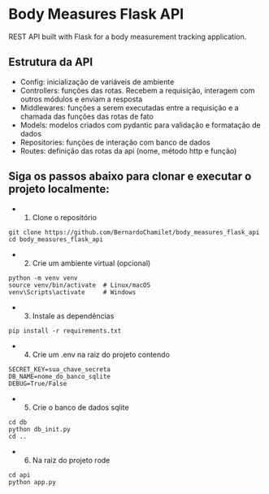 # Body Measures Flask API

REST API built with Flask for a body measurement tracking application.

## Estrutura da API
* Config: inicialização de variáveis de ambiente
* Controllers: funções das rotas. Recebem a requisição, interagem com outros módulos e enviam a resposta
* Middlewares: funções a serem executadas entre a requisição e a chamada das funções das rotas de fato
* Models: modelos criados com pydantic para validação e formatação de dados
* Repositories: funções de interação com banco de dados
* Routes: definição das rotas da api (nome, método http e função)

## Siga os passos abaixo para clonar e executar o projeto localmente:
* 1. Clone o repositório
```
git clone https://github.com/BernardoChamilet/body_measures_flask_api
cd body_measures_flask_api
```
* 2. Crie um ambiente virtual (opcional)
```
python -m venv venv
source venv/bin/activate  # Linux/macOS
venv\Scripts\activate     # Windows
```
* 3. Instale as dependências
```
pip install -r requirements.txt
```
* 4. Crie um .env na raiz do projeto contendo
```
SECRET_KEY=sua_chave_secreta
DB_NAME=nome_do_banco_sqlite
DEBUG=True/False
```
* 5. Crie o banco de dados sqlite
```
cd db
python db_init.py
cd ..
```
* 6. Na raiz do projeto rode
```
cd api
python app.py
```